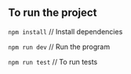 ## To run the project

`npm install` // Install dependencies

`npm run dev` // Run the program

`npm run test` // To run tests
